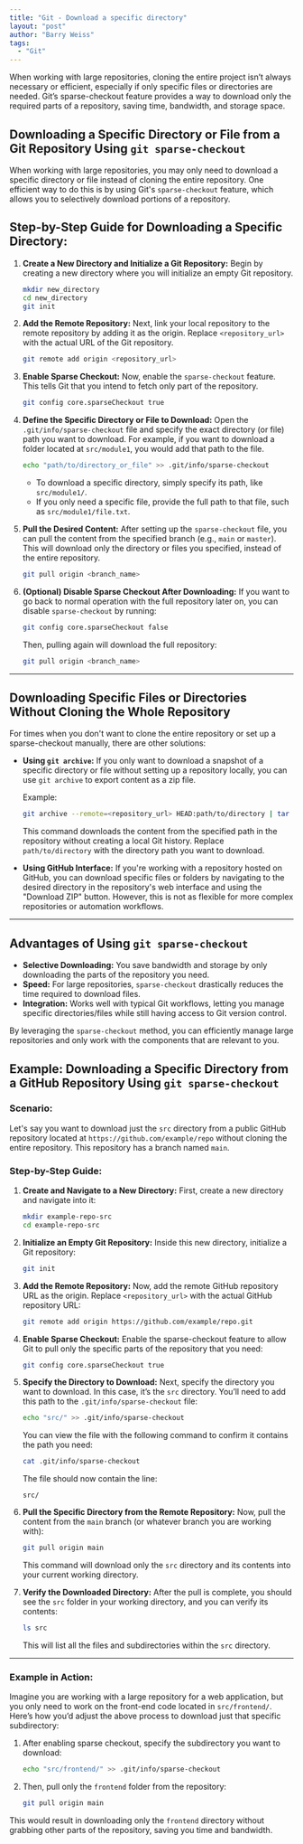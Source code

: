 ```yaml
---
title: "Git - Download a specific directory"
layout: "post"
author: "Barry Weiss"
tags:
  - "Git"
---
```


When working with large repositories, cloning the entire project isn’t always necessary or efficient, especially if only specific files or directories are needed. Git’s sparse-checkout feature provides a way to download only the required parts of a repository, saving time, bandwidth, and storage space.

## Downloading a Specific Directory or File from a Git Repository Using `git sparse-checkout`

When working with large repositories, you may only need to download a specific directory or file instead of cloning the entire repository. One efficient way to do this is by using Git's `sparse-checkout` feature, which allows you to selectively download portions of a repository.

## Step-by-Step Guide for Downloading a Specific Directory:

1. **Create a New Directory and Initialize a Git Repository:**
   Begin by creating a new directory where you will initialize an empty Git repository.

   ```bash
   mkdir new_directory
   cd new_directory
   git init
   ```

2. **Add the Remote Repository:**
   Next, link your local repository to the remote repository by adding it as the origin. Replace `<repository_url>` with the actual URL of the Git repository.

   ```bash
   git remote add origin <repository_url>
   ```

3. **Enable Sparse Checkout:**
   Now, enable the `sparse-checkout` feature. This tells Git that you intend to fetch only part of the repository.

   ```bash
   git config core.sparseCheckout true
   ```

4. **Define the Specific Directory or File to Download:**
   Open the `.git/info/sparse-checkout` file and specify the exact directory (or file) path you want to download. For example, if you want to download a folder located at `src/module1`, you would add that path to the file.

   ```bash
   echo "path/to/directory_or_file" >> .git/info/sparse-checkout
   ```

   - To download a specific directory, simply specify its path, like `src/module1/`.
   - If you only need a specific file, provide the full path to that file, such as `src/module1/file.txt`.

5. **Pull the Desired Content:**
   After setting up the `sparse-checkout` file, you can pull the content from the specified branch (e.g., `main` or `master`). This will download only the directory or files you specified, instead of the entire repository.

   ```bash
   git pull origin <branch_name>
   ```

6. **(Optional) Disable Sparse Checkout After Downloading:**
   If you want to go back to normal operation with the full repository later on, you can disable `sparse-checkout` by running:

   ```bash
   git config core.sparseCheckout false
   ```

   Then, pulling again will download the full repository:

   ```bash
   git pull origin <branch_name>
   ```

---

## Downloading Specific Files or Directories Without Cloning the Whole Repository

For times when you don't want to clone the entire repository or set up a sparse-checkout manually, there are other solutions:

- **Using `git archive`:** If you only want to download a snapshot of a specific directory or file without setting up a repository locally, you can use `git archive` to export content as a zip file.

   Example:

   ```bash
   git archive --remote=<repository_url> HEAD:path/to/directory | tar -xv
   ```

   This command downloads the content from the specified path in the repository without creating a local Git history. Replace `path/to/directory` with the directory path you want to download.

- **Using GitHub Interface:**
   If you're working with a repository hosted on GitHub, you can download specific files or folders by navigating to the desired directory in the repository's web interface and using the "Download ZIP" button. However, this is not as flexible for more complex repositories or automation workflows.

---

## Advantages of Using `git sparse-checkout`

- **Selective Downloading:** You save bandwidth and storage by only downloading the parts of the repository you need.
- **Speed:** For large repositories, `sparse-checkout` drastically reduces the time required to download files.
- **Integration:** Works well with typical Git workflows, letting you manage specific directories/files while still having access to Git version control.

By leveraging the `sparse-checkout` method, you can efficiently manage large repositories and only work with the components that are relevant to you.

## Example: Downloading a Specific Directory from a GitHub Repository Using `git sparse-checkout`

### Scenario:
Let's say you want to download just the `src` directory from a public GitHub repository located at `https://github.com/example/repo` without cloning the entire repository. This repository has a branch named `main`.

### Step-by-Step Guide:

1. **Create and Navigate to a New Directory:**
   First, create a new directory and navigate into it:

   ```bash
   mkdir example-repo-src
   cd example-repo-src
   ```

2. **Initialize an Empty Git Repository:**
   Inside this new directory, initialize a Git repository:

   ```bash
   git init
   ```

3. **Add the Remote Repository:**
   Now, add the remote GitHub repository URL as the origin. Replace `<repository_url>` with the actual GitHub repository URL:

   ```bash
   git remote add origin https://github.com/example/repo.git
   ```

4. **Enable Sparse Checkout:**
   Enable the sparse-checkout feature to allow Git to pull only the specific parts of the repository that you need:

   ```bash
   git config core.sparseCheckout true
   ```

5. **Specify the Directory to Download:**
   Next, specify the directory you want to download. In this case, it’s the `src` directory. You’ll need to add this path to the `.git/info/sparse-checkout` file:

   ```bash
   echo "src/" >> .git/info/sparse-checkout
   ```

   You can view the file with the following command to confirm it contains the path you need:

   ```bash
   cat .git/info/sparse-checkout
   ```

   The file should now contain the line:

   ```
   src/
   ```

6. **Pull the Specific Directory from the Remote Repository:**
   Now, pull the content from the `main` branch (or whatever branch you are working with):

   ```bash
   git pull origin main
   ```

   This command will download only the `src` directory and its contents into your current working directory.

7. **Verify the Downloaded Directory:**
   After the pull is complete, you should see the `src` folder in your working directory, and you can verify its contents:

   ```bash
   ls src
   ```

   This will list all the files and subdirectories within the `src` directory.

---

### Example in Action:

Imagine you are working with a large repository for a web application, but you only need to work on the front-end code located in `src/frontend/`. Here’s how you’d adjust the above process to download just that specific subdirectory:

1. After enabling sparse checkout, specify the subdirectory you want to download:

   ```bash
   echo "src/frontend/" >> .git/info/sparse-checkout
   ```

2. Then, pull only the `frontend` folder from the repository:

   ```bash
   git pull origin main
   ```

This would result in downloading only the `frontend` directory without grabbing other parts of the repository, saving you time and bandwidth.
